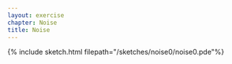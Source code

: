 ```yaml
---
layout: exercise
chapter: Noise
title: Noise
---
```


{% include sketch.html filepath="/sketches/noise0/noise0.pde"%}